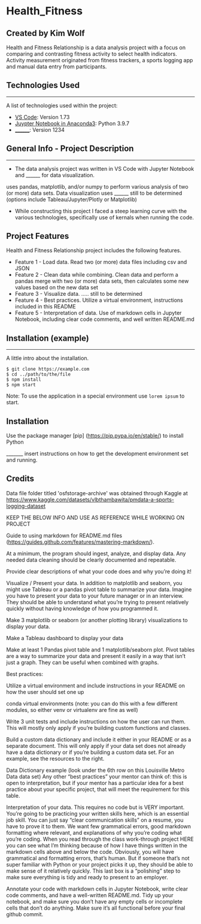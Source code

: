 # Health_Fitness

## Created by Kim Wolf

Health and Fitness Relationship is a data analysis project with a focus on comparing and contrasting fitness activity to select health indicators. Activity measurement originated from fitness trackers, a sports logging app and manual data entry from participants.


## Technologies Used
***
A list of technologies used within the project:
* [VS Code](https://code.visualstudio.com/download): Version 1.73
* [Juypter Notebook in Anaconda3](https://www.anaconda.com/): Python 3.9.7   
* [______](https://example.com): Version 1234

## General Info - Project Description
***
 * The data analysis project was written in VS Code with Jupyter Notebook and ______ for data visualization. 
 
 uses pandas, matplotlib, and/or numpy to perform various analysis of two (or more) data sets. Data visualization uses ______ still to be determined (options include Tableau/Jupyter/Plotly or Matplotlib)
 * While constructing this project I faced a steep learning curve with the various technologies, specifically use of kernals when running the code.


 ## Project Features

 Health and Fitness Relationship project includes the following features.

 * Feature 1 - Load data. Read two (or more) data files including csv and JSON
 * Feature 2 - Clean data while combining. Clean data and perform a pandas merge with two (or more) data sets, then calculates some new values based on the new data set
 * Feature 3 - Visualize data. .....  still to be determined
 * Feature 4 - Best practices. Utilize a virtual environment, instructions included in this README
 * Feature 5 - Interpretation of data. Use of markdown cells in Jupyter Notebook, including clear code comments, and well written README.md 



## Installation (example)
***
A little intro about the installation. 
```
$ git clone https://example.com
$ cd ../path/to/the/file
$ npm install
$ npm start
```
Note: To use the application in a special environment use ```lorem ipsum``` to start.


## Installation 

Use the package manager [pip] (https://pip.pypa.io/en/stable/) to install Python

_______ insert instructions on how to get the development environment set and running.

## Credits

Data file folder titled 'osfstorage-archive' was obtained through Kaggle at https://www.kaggle.com/datasets/vlbthambawita/pmdata-a-sports-logging-dataset 


KEEP THE BELOW INFO AND USE AS REFERENCE WHILE WORKING ON PROJECT

Guide to using markdown for README.md files (https://guides.github.com/features/mastering-markdown/).

At a minimum, the program should ingest, analyze, and display data. Any needed data cleaning should be clearly documented and repeatable.

Provide clear descriptions of what your code does and why you’re doing it!

Visualize / Present your data. In addition to matplotlib and seaborn, you might use Tableau or a pandas pivot table to summarize your data. Imagine you have to present your data to your future manager or in an interview. They should be able to understand what you’re trying to present relatively quickly without having knowledge of  how you programmed it. 

Make 3 matplotlib or seaborn (or another plotting library) visualizations to display your data.
 
Make a Tableau dashboard to display your data
 
Make at least 1 Pandas pivot table and 1 matplotlib/seaborn plot. Pivot tables are a way to summarize your data and present it easily in a way that isn’t just a graph. They can be useful when combined with graphs.

Best practices: 

Utilize a virtual environment and include instructions in your README on how the user should set one up

conda virtual environments (note: you can do this with a few different modules, so either venv or virtualenv are fine as well) 

Write 3 unit tests and include instructions on how the user can run them. This will mostly only apply if you’re building custom functions and classes.
 
Build a custom data dictionary and include it either in your README or as a separate document. This will only apply if your data set does not already have a data dictionary or if you’re building a custom data set. For an example, see the resources to the right.

Data Dictionary example (look under the 6th row on this Louisville Metro Data data set) 
Any other “best practices” your mentor can think of: this is open to interpretation, but if your mentor has a particular idea for a best practice about your specific project, that will meet the requirement for this table.

Interpretation of your data. This requires no code but is VERY important. You’re going to be practicing your written skills here, which is an essential job skill. You can just say “clear communication skills” on a resume, you have to prove it to them. We want few grammatical errors, good markdown formatting where relevant, and explanations of why you’re coding what you’re coding. When you read through the class work-through project HERE you can see what I’m thinking because of how I have things written in the markdown cells above and below the code. Obviously, you will have grammatical and formatting errors, that’s human. But if someone that’s not super familiar with Python or your project picks it up, they should be able to make sense of it relatively quickly. This last box is a “polishing” step to make sure everything is tidy and ready to present to an employer. 

Annotate your code with markdown cells in Jupyter Notebook, write clear code comments, and have a well-written README.md. Tidy up your notebook, and make sure you don’t have any empty cells or incomplete cells that don’t do anything. Make sure it’s all functional before your final github commit.
